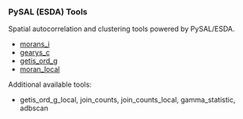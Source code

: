 ### PySAL (ESDA) Tools

Spatial autocorrelation and clustering tools powered by PySAL/ESDA.

- [morans_i](morans_i.md)
- [gearys_c](gearys_c.md)
- [getis_ord_g](getis_ord_g.md)
- [moran_local](moran_local.md)

Additional available tools:

- getis_ord_g_local, join_counts, join_counts_local, gamma_statistic, adbscan
